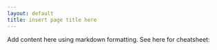 ```yaml
---
layout: default
title: insert page title here
---
```


Add content here using markdown formatting. See here for cheatsheet: 
